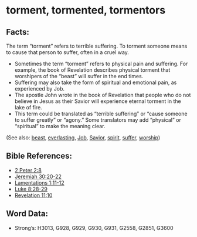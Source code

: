 # torment, tormented, tormentors

## Facts:

The term “torment” refers to terrible suffering. To torment someone means to cause that person to suffer, often in a cruel way.

* Sometimes the term “torment” refers to physical pain and suffering. For example, the book of Revelation describes physical torment that worshipers of the “beast” will suffer in the end times.
* Suffering may also take the form of spiritual and emotional pain, as experienced by Job.
* The apostle John wrote in the book of Revelation that people who do not believe in Jesus as their Savior will experience eternal torment in the lake of fire.
* This term could be translated as “terrible suffering” or “cause someone to suffer greatly” or “agony.” Some translators may add “physical” or “spiritual” to make the meaning clear.

(See also: [beast](../other/beast.md), [everlasting](../kt/eternity.md), [Job](../names/job.md), [Savior](../kt/savior.md), [spirit](../kt/spirit.md), [suffer](../other/suffer.md), [worship](../kt/worship.md))

## Bible References:

* [2 Peter 2:8](rc://en/tn/help/2pe/02/08)
* [Jeremiah 30:20-22](rc://en/tn/help/jer/30/20)
* [Lamentations 1:11-12](rc://en/tn/help/lam/01/11)
* [Luke 8:28-29](rc://en/tn/help/luk/08/28)
* [Revelation 11:10](rc://en/tn/help/rev/11/10)

## Word Data:

* Strong’s: H3013, G928, G929, G930, G931, G2558, G2851, G3600
